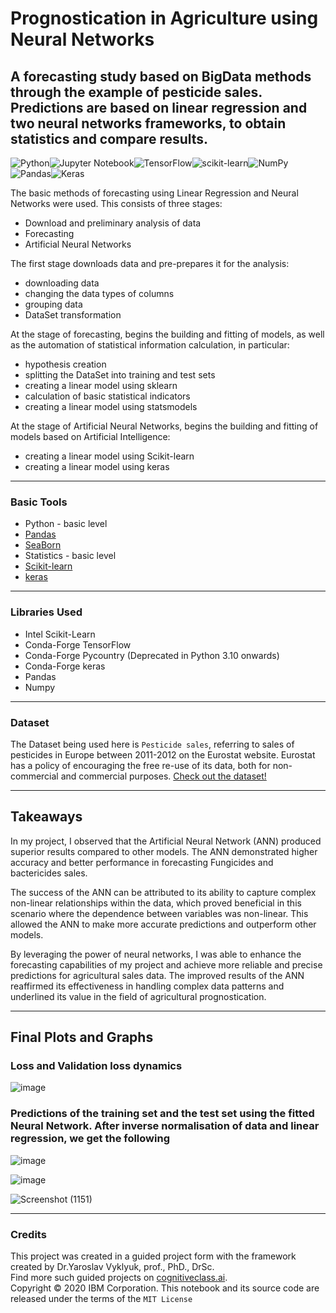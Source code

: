 # Prognostication in Agriculture using Neural Networks
## A forecasting study based on BigData methods through the example of pesticide sales. Predictions are based on linear regression and two neural networks frameworks, to obtain statistics and compare results.
![Python](https://img.shields.io/badge/python-3670A0?style=for-the-badge&logo=python&logoColor=ffdd54)![Jupyter Notebook](https://img.shields.io/badge/jupyter-%23FA0F00.svg?style=for-the-badge&logo=jupyter&logoColor=white)![TensorFlow](https://img.shields.io/badge/TensorFlow-%23FF6F00.svg?style=for-the-badge&logo=TensorFlow&logoColor=white)![scikit-learn](https://img.shields.io/badge/scikit--learn-%23F7931E.svg?style=for-the-badge&logo=scikit-learn&logoColor=white)![NumPy](https://img.shields.io/badge/numpy-%23013243.svg?style=for-the-badge&logo=numpy&logoColor=white)![Pandas](https://img.shields.io/badge/pandas-%23150458.svg?style=for-the-badge&logo=pandas&logoColor=white)![Keras](https://img.shields.io/badge/Keras-%23D00000.svg?style=for-the-badge&logo=Keras&logoColor=white)

The basic methods of forecasting using Linear Regression and Neural Networks were used. This consists of three stages:
* Download and preliminary analysis of data
* Forecasting
* Artificial Neural Networks

The first stage downloads data and pre-prepares it for the analysis:
* downloading data
* changing the data types of columns
* grouping data
* DataSet transformation

At the stage of forecasting, begins the building and fitting of models, as well as the automation of statistical information calculation, in particular:
* hypothesis creation
* splitting the DataSet into training and test sets
* creating a linear model using sklearn
* calculation of basic statistical indicators
* creating a linear model using statsmodels

At the stage of Artificial Neural Networks, begins the building and fitting of models based on Artificial Intelligence:
* creating a linear model using Scikit-learn
* creating a linear model using keras

______
### Basic Tools

* Python - basic level
* [Pandas](https://pandas.pydata.org/?utm_medium=Exinfluencer&utm_source=Exinfluencer&utm_content=000026UJ&utm_term=10006555&utm_id=NA-SkillsNetwork-Channel-SkillsNetworkGuidedProjectsdatascienceinagricultureprognosticationusingbyneuralnetwork466-2022-01-01)
* [SeaBorn](https://seaborn.pydata.org/?utm_medium=Exinfluencer&utm_source=Exinfluencer&utm_content=000026UJ&utm_term=10006555&utm_id=NA-SkillsNetwork-Channel-SkillsNetworkGuidedProjectsdatascienceinagricultureprognosticationusingbyneuralnetwork466-2022-01-01)
* Statistics - basic level
* [Scikit-learn](https://scikit-learn.org/stable/?utm_medium=Exinfluencer&utm_source=Exinfluencer&utm_content=000026UJ&utm_term=10006555&utm_id=NA-SkillsNetwork-Channel-SkillsNetworkGuidedProjectsdatascienceinagricultureprognosticationusingbyneuralnetwork466-2022-01-01)
* [keras](https://keras.io/?utm_medium=Exinfluencer&utm_source=Exinfluencer&utm_content=000026UJ&utm_term=10006555&utm_id=NA-SkillsNetwork-Channel-SkillsNetworkGuidedProjectsdatascienceinagricultureprognosticationusingbyneuralnetwork466-2022-01-01)

________
### Libraries Used
* Intel Scikit-Learn
* Conda-Forge TensorFlow
* Conda-Forge Pycountry (Deprecated in Python 3.10 onwards)
* Conda-Forge keras
* Pandas
* Numpy

________
### Dataset
The Dataset being used here is `Pesticide sales`, referring to sales of pesticides in Europe between 2011-2012 on the Eurostat website. Eurostat has a policy of encouraging the free re-use of its data, both for non-commercial and commercial purposes. 
[Check out the dataset!](https://pandas.pydata.org/?utm_medium=Exinfluencer&utm_source=Exinfluencer&utm_content=000026UJ&utm_term=10006555&utm_id=NA-SkillsNetwork-Channel-SkillsNetworkGuidedProjectsdatascienceinagricultureprognosticationusingbyneuralnetwork466-2022-01-01](https://ec.europa.eu/eurostat/databrowser/view/AEI_FM_SALPEST09__custom_1145078/default/table?lang=enhttps:%2F%2Fec.europa.eu%2Feurostat%2Fdatabrowser%2Fview%2FAEI_FM_SALPEST09__custom_1145078%2Fdefault%2Ftable%3Flang%3Den)https://ec.europa.eu/eurostat/databrowser/view/AEI_FM_SALPEST09__custom_1145078/default/table?lang=enhttps:%2F%2Fec.europa.eu%2Feurostat%2Fdatabrowser%2Fview%2FAEI_FM_SALPEST09__custom_1145078%2Fdefault%2Ftable%3Flang%3Den)
_________________
## Takeaways

In my project, I observed that the Artificial Neural Network (ANN) produced superior results compared to other models. The ANN demonstrated higher accuracy and better performance in forecasting Fungicides and bactericides sales.

The success of the ANN can be attributed to its ability to capture complex non-linear relationships within the data, which proved beneficial in this scenario where the dependence between variables was non-linear. This allowed the ANN to make more accurate predictions and outperform other models.

By leveraging the power of neural networks, I was able to enhance the forecasting capabilities of my project and achieve more reliable and precise predictions for agricultural sales data. The improved results of the ANN reaffirmed its effectiveness in handling complex data patterns and underlined its value in the field of agricultural prognostication.
_________________
## Final Plots and Graphs

### Loss and Validation loss dynamics

![image](https://github.com/probablyabdullah/Prognostication-in-Agriculture-using-Neural-Networks/assets/79295754/c7c9ab6b-346c-43b2-b5cb-69851d80cba9)

### Predictions of the training set and the test set using the fitted Neural Network. After inverse normalisation of data and linear regression, we get the following

![image](https://github.com/probablyabdullah/Prognostication-in-Agriculture-using-Neural-Networks/assets/79295754/0f5fbdab-cf6f-4914-aa70-24891bde88c9)


![image](https://github.com/probablyabdullah/Prognostication-in-Agriculture-using-Neural-Networks/assets/79295754/e2cee966-830b-483f-bfc9-a4b5927c33e0)


![Screenshot (1151)](https://github.com/probablyabdullah/Prognostication-in-Agriculture-using-Neural-Networks/assets/79295754/4439cdaa-0709-42ee-953c-aa763f81e9ec)

__________________________
### Credits
This project was created in a guided project form with the framework created by Dr.Yaroslav Vyklyuk, prof., PhD., DrSc.<br>
Find more such guided projects on [cognitiveclass.ai](https://cognitiveclass.ai/courses/course-v1:IBM+GPXX04P5EN+v1).<br>
Copyright &copy; 2020 IBM Corporation. This notebook and its source code are released under the terms of the `MIT License`
